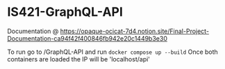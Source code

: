 # IS421-GraphQL-API

Documentation @ https://opaque-ocicat-7d4.notion.site/Final-Project-Documentation-ca94f42f400846fb942e20c1449b3e30


To run go to /GraphQL-API and run `docker compose up --build`
Once both containers are loaded the IP will be 'localhost/api'